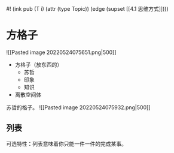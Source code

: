 #! (ink pub (T i) (attr (type Topic)) (edge (supset [[4.1 思维方式]])))

# 方格子

![[Pasted image 20220524075651.png|500]]
- 方格子（放东西的）
	- 苏哲
	- 印象
	- 知识
- 离散空间体

苏哲的格子。
![[Pasted image 20220524075932.png|500]]

## 列表

可选特性：列表意味着你只能一件一件的完成某事。